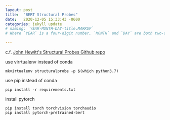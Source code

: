 ```yaml
---
layout: post
title:  "BERT Structural Probes"
date:   2020-12-05 15:33:43 -0600
categories: jekyll update
# naming: `YEAR-MONTH-DAY-title.MARKUP`
# Where `YEAR` is a four-digit number, `MONTH` and `DAY` are both two-digit numbers, and `MARKUP` is the file extension representing the format used in the file. After that, include the necessary front matter. Take a look at the source for this post to get an idea about how it works.

---
```




c.f. [John Hewitt's Structural Probes Github repo](https://github.com/john-hewitt/structural-probes)



use virrtualenv instead of conda
```{bash}
mkvirtualenv structuralprobe -p $(which python3.7)
```

use pip instead of conda
```{bash}
pip install -r requirements.txt
```

install pytorch
```{bash}
pip install torch torchvision torchaudio
pip install pytorch-pretrained-bert
```
